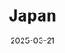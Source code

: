 ---
title: "Japan"
excerpt: "Where petals and prayer drift through impermanent grace"
date: 2025-03-21
subgalleries: true
tags:
  - 🛤️Retrace
header:
  overlay_image: cover/japan/Japan-3v1.jpg
  caption: "*impermanent: 無常*"
---
